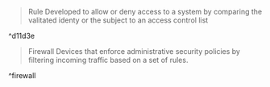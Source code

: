 >Rule  Developed to allow or deny access to a system by comparing the valitated identy or the subject to an access control list

^d11d3e



> Firewall 
Devices that enforce administrative security policies by filtering incoming traffic based on a set of rules.

^firewall

